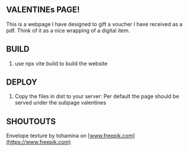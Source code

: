 VALENTINEs PAGE!
---------------

This is a webpage I have designed to gift a voucher I have received as a pdf.
Think of it as a nice wrapping of a digital item.

BUILD
-----

1. use npx vite build to build the website

DEPLOY
------

1. Copy the files in dist to your server:
   Per default the page should be served under the subpage valentines

SHOUTOUTS
---------

Envelope texture by tohamina on [www.freepik.com](https://www.freepik.com)
